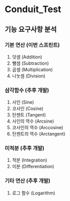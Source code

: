 # Conduit_Test
## **기능 요구사항 분석**

### 기본 연산 (이번 스프린트)

1. 덧셈 (Addition)
2. 뺄셈 (Subtraction)
3. 곱셈 (Multiplication)
4. 나눗셈 (Division)

### 삼각함수 (추후 개발)

1. 사인 (Sine)
2. 코사인 (Cosine)
3. 탄젠트 (Tangent)
4. 사인의 역수 (Arcsine)
5. 코사인의 역수 (Arccosine)
6. 탄젠트의 역수 (Arctangent)

### 미적분 (추후 개발)

1. 적분 (Integration)
2. 미분 (Differentiation)

### 기타 연산 (추후 개발)

1. 로그 함수 (Logarithm)